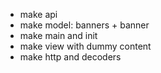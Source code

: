 * make api
* make model: banners + banner
* make main and init
* make view with dummy content
* make http and decoders
